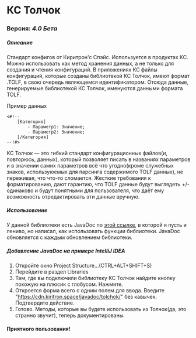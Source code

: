 # КС Толчок

### Версия: _4.0 Бета_
##### Описание
Стандарт конфигов от Киритрон'с Спэйс. Используется в продуктах КС. Можно использовать как метод хранения данных, а не только для создания и чтения конфигураций. В приложениях КС файлы конфигураций, которые созданы библиотекой КС Толчок, имеют формат .TOLF, в свою очередь являющемся идентификатором. Отсюда данные, генерируемые библиотекой КС Толчок, именуются данными формата TOLF.

Пример данных
```
<#!--
    [Категория]
        - Параметр1: Значение;
        - Параметр2: Значение;
    [/Категория]
--!#>
```

КС Толчок — это гибкий стандарт конфигурационных файлов(и, повторюсь, данных), который позволяет писать в названиях параметров и в значении самих параметров всё что угодно(кроме служебных знаков, используюемых для парсинга содержимого TOLF данных), не переживая, что что-то сломается. Жесткие требования к форматированию, дают гарантию, что TOLF данные будут выглядеть +/- одинаково и будут понятными для пользователя, что даёт ему возможность отредактировать эти данные вручную.

##### Использование
У данной библиотеки есть JavaDoc по [этой ссылке](https://cdn.kiritron.space/javadoc/tolchok/), в которой я пусть и лениво, но написал, как использовать функции библиотеки. JavaDoc обновляется с каждым обновлением библиотеки.

##### Добавление JavaDoc на примере IntelliJ IDEA
1. Откройте окно Project Structure...(CTRL+ALT+SHIFT+S)
2. Перейдите в раздел Libraries
3. Там, где вы подключили библиотеку КС Толчок найдите кнопку похожую на плюсик с глобусом. Нажмите.
4. Откроется форма всего с одним полем для ввода. Введите "https://cdn.kiritron.space/javadoc/tolchok/" без кавычек. Подтвердите действие.
5. Готово. Методы, которые вы будете использовать из Толчок(да, это странно звучит), теперь документированы.

#### Приятного пользования!
